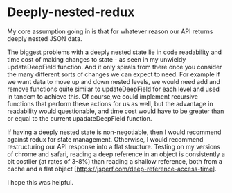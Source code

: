 # Deeply-nested-redux
My core assumption going in is that for whatever reason our API returns deeply nested JSON data. 

The biggest problems with a deeply nested state lie in code readability and time cost of making changes to state - as seen in my unwieldy updateDeepField function. And it only spirals from there once you consider the many different sorts of changes we can expect to need. For example if we want data to move up and down nested levels, we would need add and remove functions quite similar to updateDeepField for each level and used in tandem to achieve this. Of course,we could implement recursive functions that perform these actions for us as well, but the advantage in readability would questionable, and time cost would have to be greater than or equal to the current upadateDeepField function.

If having a deeply nested state is non-negotiable, then I would recommend against redux for state management. Otherwise, I would recommend restructuring our API response into a flat structure. 
Testing on my versions of chrome and safari, reading a deep reference in an object is consistently a bit costlier (at rates of 3-8%) than reading a shallow reference, both from a cache and a flat object [https://jsperf.com/deep-reference-access-time]. 

I hope this was helpful.



